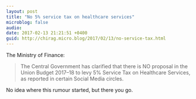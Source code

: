 ```yaml
---
layout: post
title: "No 5% service tax on healthcare services"
microblog: false
audio: 
date: 2017-02-13 21:21:51 +0400
guid: http://chirag.micro.blog/2017/02/13/no-service-tax.html
---
```

<p>The Ministry of Finance:</p>
<blockquote>The Central Government has clarified that there is NO proposal in the Union Budget 2017–18 to levy 5% Service Tax on Healthcare Services, as reported in certain Social Media circles.</blockquote>
<p>No idea where this rumour started, but there you go.</p>
